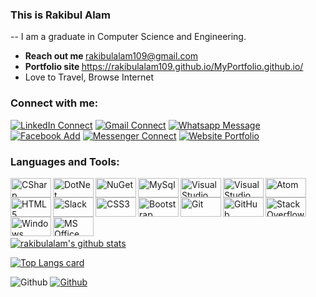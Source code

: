 ### This is Rakibul Alam
-- I am a graduate in Computer Science and Engineering.
- <strong>Reach out me  </strong> rakibulalam109@gmail.com
- <strong>Portfolio site  </strong> https://rakibulalam109.github.io/MyPortfolio.github.io/
-  Love to Travel, Browse Internet
### Connect with me:
[![LinkedIn Connect](https://img.shields.io/badge/%20-Connect-black?color=14171A&labelColor=212121&logo=linkedin&logoColor=ffffff)](https://www.linkedin.com/in/rakibulalam109/)
[![Gmail Connect](https://img.shields.io/badge/%20-Connect-black?color=14171A&labelColor=212121&logo=gmail&logoColor=ffffff)](https://mail.google.com/mail/u/0/?tab=rm#inbox)
[![Whatsapp Message](https://img.shields.io/badge/%20-Connect-black?color=14171A&labelColor=1976d2&logo=whatsapp&logoColor=ffffff)](https://wa.link/76znq8)
[![Facebook Add](https://img.shields.io/badge/%20-Connect-black?color=14171A&labelColor=1976d2&logo=facebook&logoColor=ffffff)](https://www.facebook.com/rakibul.alam.1048)
[![Messenger Connect](https://img.shields.io/badge/%20-Connect-black?color=14171A&labelColor=1976d2&logo=messenger&logoColor=ffffff)](http://m.me/rakibul.alam.1048)
[![Website Portfolio](https://img.shields.io/badge/%20-Visit-black?color=14171A&labelColor=1976d2&logo=website&logoColor=ffffff)](https://rakibulalam109.github.io/MyPortfolio.github.io/)
<br/>
### Languages and Tools:
<img align="left" alt="CSharp" height="31px" width="65px" src="https://img.shields.io/badge/C%23-239120?style=for-the-badge&logo=c-sharp&logoColor=white" />
<img align="left" alt="DotNet" height="31px" width="65px" src="https://img.shields.io/badge/.NET-5C2D91?style=for-the-badge&logo=.net&logoColor=white" />
<img align="left" alt="NuGet" height="31px" width="65px" src="https://img.shields.io/badge/NuGet-004880?style=for-the-badge&logo=nuget&logoColor=white" />
<img align="left" alt="MySql" height="31px" width="65px" src="https://img.shields.io/badge/MySQL-00000F?style=for-the-badge&logo=mysql&logoColor=white" />
<img align="left" alt="Visual Studio 2019" height="31px" width="65px" src="https://img.shields.io/badge/Visual_Studio_2019-5C2D91?style=for-the-badge&logo=visual%20studio&logoColor=white" />
<img align="left" alt="Visual Studio Code" height="31px" width="65px" src="https://img.shields.io/badge/Visual_Studio_Code-0078D4?style=for-the-badge&logo=visual%20studio%20code&logoColor=white" />
<img align="left" alt="Atom" height="31px" width="65px" src="https://img.shields.io/badge/Atom-66595C?style=for-the-badge&logo=Atom&logoColor=white" />
<img align="left" alt="HTML5" height="31px" width="65px" src="https://img.shields.io/badge/HTML5-E34F26?style=for-the-badge&logo=html5&logoColor=white" />
<img align="left" alt="Slack" height="31px" width="65px" src="https://img.shields.io/badge/Slack-4A154B?style=for-the-badge&logo=slack&logoColor=white" />
<br/>
<p></p>
<p></p>
<img align="left" alt="CSS3" height="31px" width="65px" src="https://img.shields.io/badge/CSS3-1572B6?style=for-the-badge&logo=css3&logoColor=white" />
<img align="left" alt="Bootstrap" height="31px" width="65px" src="https://img.shields.io/badge/Bootstrap-563D7C?style=for-the-badge&logo=bootstrap&logoColor=white" />
<img align="left" alt="Git" height="31px" width="65px" src="https://img.shields.io/badge/Git-F05032?style=for-the-badge&logo=git&logoColor=white" />
<img align="left" alt="GitHub" height="31px" width="65px" src="https://img.shields.io/badge/GitHub-100000?style=for-the-badge&logo=github&logoColor=white" />
<img align="left" alt="Stack Overflow" height="31px" width="65px" src="https://img.shields.io/badge/Stack_Overflow-FE7A16?style=for-the-badge&logo=stack-overflow&logoColor=white" />
<img align="left" alt="Windows" height="31px" width="65px" src="https://img.shields.io/badge/Windows-0078D6?style=for-the-badge&logo=windows&logoColor=white" />
<img align="left" alt="MS Office" height="31px" width="65px" src="https://img.shields.io/badge/Microsoft_Office-D83B01?style=for-the-badge&logo=microsoft-office&logoColor=white" />
<br/>
<br/>
<br/>

[![rakibulalam's github stats](https://github-readme-stats.vercel.app/api?username=rakibulalam109&show_icons=true&theme=cobalt)](https://github.com/rakibulalam109/github-readme-stats)

[![Top Langs card](https://github-readme-stats.vercel.app/api/top-langs/?username=rakibulalam109&card_width=550&show_icons=true&theme=radical)](https://github.com/rakibulalam109)


![Github](https://visitor-badge.laobi.icu/badge?page_id=rakibulalam109)
[![Github](https://img.shields.io/github/followers/rakibulalam109?label=Follow&style=social)](https://github.com/rakibulalam109)
